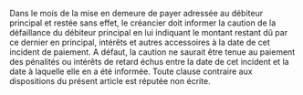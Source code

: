 Dans le mois de la mise en demeure de payer adressée au débiteur principal et restée
sans effet, le créancier doit informer la caution de la défaillance du débiteur principal en lui
indiquant le montant restant dû par ce dernier en principal, intérêts et autres accessoires à la
date de cet incident de paiement.
A défaut, la caution ne saurait être tenue au paiement des pénalités ou intérêts de retard échus
entre la date de cet incident et la date à laquelle elle en a été informée.
Toute clause contraire aux dispositions du présent article est réputée non écrite.